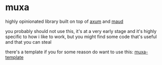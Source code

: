 # muxa

highly opinionated library built on top of [axum](https://docs.rs/axum) and [maud](https://github.com/annieversary/maud)

you probably should not use this, it's at a very early stage and it's highly specific to how i like to work, but you might find some code that's useful and that you can steal

there's a template if you for some reason do want to use this: [muxa-template](https://github.com/annieversary/muxa-template)
